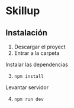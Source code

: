 # Skillup

## Instalación
1. Descargar el proyect
2. Entrar a la carpeta

Instalar las dependencias

3. `npm install`

Levantar servidor

4. `npm run dev`
